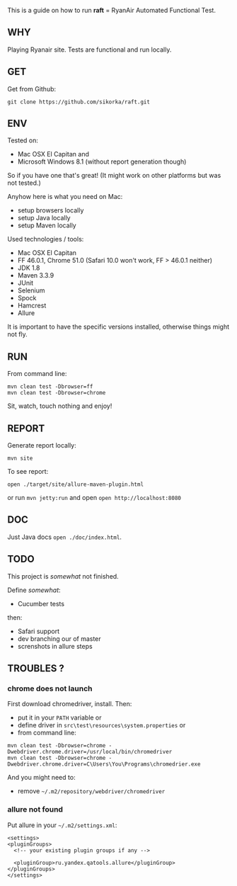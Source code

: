 This is a guide on how to run **raft** = RyanAir Automated Functional Test. 


WHY
---
Playing Ryanair site. Tests are functional and run locally. 


GET
---
Get from Github: 
```
git clone https://github.com/sikorka/raft.git
```


ENV
---
Tested on:

 - Mac OSX El Capitan and 
 - Microsoft Windows 8.1 (without report generation though) 
 
So if you have one that's great! 
(It might work on other platforms but was not tested.)


Anyhow here is what you need on Mac:

 - setup browsers locally
 - setup Java locally
 - setup Maven locally


Used technologies / tools: 

- Mac OSX El Capitan
- FF 46.0.1, Chrome 51.0 
  (Safari 10.0 won't work, FF > 46.0.1 neither)
- JDK 1.8
- Maven 3.3.9
- JUnit
- Selenium
- Spock
- Hamcrest
- Allure

It is important to have the specific versions installed, otherwise things might not fly.


RUN
---
From command line:

```
mvn clean test -Dbrowser=ff
mvn clean test -Dbrowser=chrome
```

Sit, watch, touch nothing and enjoy! 


REPORT
------

Generate report locally: 

```
mvn site
```

To see report: 

```
open ./target/site/allure-maven-plugin.html
```

or run `mvn jetty:run` and open `open http://localhost:8080` 


DOC
---

Just Java docs `open ./doc/index.html`.


TODO
----

This project is *somewhat* not finished. 

Define *somewhat*: 

- Cucumber tests

then: 

- Safari support
- dev branching our of master
- screnshots in allure steps


TROUBLES ?
----------

### chrome does not launch

First download chromedriver, install. Then: 

- put it in your `PATH` variable or
- define driver in `src\test\resources\system.properties` or
- from command line:
```
mvn clean test -Dbrowser=chrome -Dwebdriver.chrome.driver=/usr/local/bin/chromedriver
mvn clean test -Dbrowser=chrome -Dwebdriver.chrome.driver=C\Users\You\Programs\chromedrier.exe
```

And you might need to: 

- remove `~/.m2/repository/webdriver/chromedriver` 
 
 
### allure not found

Put allure in your `~/.m2/settings.xml`: 

```
<settings>
<pluginGroups>
  <!-- your existing plugin groups if any -->

  <pluginGroup>ru.yandex.qatools.allure</pluginGroup>
</pluginGroups>
</settings>
```
